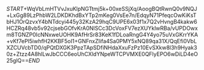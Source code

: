 $START$+WqVbLmHTVvJxuKlpNGTtmj5k+00xeSSjXq/AoogBQtRwnQ0v9NQJ+LxGg89LzPhbW2LDKDKhdBxYTp2mKeg0VsEe7n/EdqyN71PfeqcOwKiKsTbHJ1OrQzvxY4bNTdcyi445y32KzA29hqC9UPE6x03f1x7Q2vHvngB4kakw6HCZRq48vb5v92cjsebGOfvKrA0NlSCc3DcVoxFV7ezXUYklwRBa/vUPDOwxm8TGNZP0IcNNxweUOHK9AfHrSr83KeK1fDLoaRngG4Y4yo75uVxGKrrYKA+vKf7ePl5iwhfH2KKBF5oI1+GNFnxZIifa4Sa0PMY5xNQ89qa31X/QqEfi0VbLXZCUVcbTD0/qPQtDXGK3PpzTApSDfiNHdaXxuFzPz10EvSXkw8l3h9Hyak30z+Ztzz4A8hlLwJbCCC6eoUhCXldYNpeWTCPVMXE0QFlyEPO6wDiLD4eO25glQ==$END$